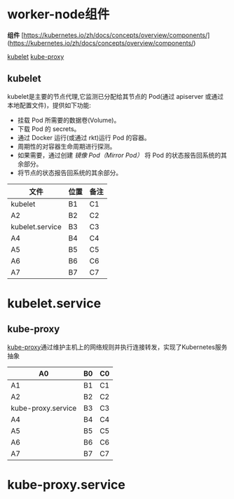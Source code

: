 # worker-node组件   

**组件**
[https://kubernetes.io/zh/docs/concepts/overview/components/]       (https://kubernetes.io/zh/docs/concepts/overview/components/)    


[kubelet](https://kubernetes.io/docs/reference/command-line-tools-reference/kubelet/)
[kube-proxy](https://kubernetes.io/docs/reference/command-line-tools-reference/kube-proxy/)

##  kubelet

kubelet是主要的节点代理,它监测已分配给其节点的 Pod(通过 apiserver 或通过本地配置文件)，提供如下功能:

*   挂载 Pod 所需要的数据卷(Volume)。
*   下载 Pod 的 secrets。
*   通过 Docker 运行(或通过 rkt)运行 Pod 的容器。
*   周期性的对容器生命周期进行探测。
*   如果需要，通过创建 _镜像 Pod（Mirror Pod）_ 将 Pod 的状态报告回系统的其余部分。
*   将节点的状态报告回系统的其余部分。



| 文件 | 位置 | 备注 |
|---|---|---|
| kubelet | B1 | C1 |
| A2 | B2 | C2 |
| kubelet.service | B3 | C3 |
| A4 | B4 | C4 |
| A5 | B5 | C5 |
| A6 | B6 | C6 |
| A7 | B7 | C7 |
#  kubelet.service





##  kube-proxy
[kube-proxy](https://kubernetes.io/docs/admin/kube-proxy)通过维护主机上的网络规则并执行连接转发，实现了Kubernetes服务抽象



| A0 | B0 | C0 |
|---|---|---|
| A1 | B1 | C1 |
| A2 | B2 | C2 |
| kube-proxy.service | B3 | C3 |
| A4 | B4 | C4 |
| A5 | B5 | C5 |
| A6 | B6 | C6 |
| A7 | B7 | C7 |



# kube-proxy.service

